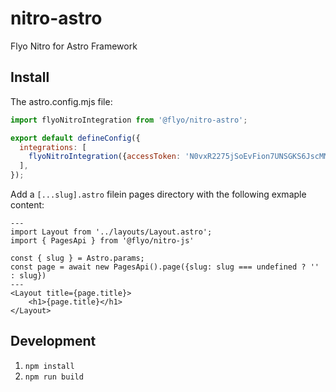 # nitro-astro
Flyo Nitro for Astro Framework

## Install

The astro.config.mjs file:

```js
import flyoNitroIntegration from '@flyo/nitro-astro';

export default defineConfig({
  integrations: [
    flyoNitroIntegration({accessToken: 'N0vxR2275jSoEvFion7UNSGKS6JscMM2GvOZUo4n95zFroAZ'})
  ],
});
```

Add a `[...slug].astro` filein pages directory with the following exmaple content:

```astro
---
import Layout from '../layouts/Layout.astro';
import { PagesApi } from '@flyo/nitro-js'

const { slug } = Astro.params;
const page = await new PagesApi().page({slug: slug === undefined ? '' : slug})
---
<Layout title={page.title}>
	<h1>{page.title}</h1>
</Layout>

```

## Development

1. `npm install`
2. `npm run build`